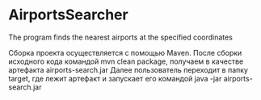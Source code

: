# AirportsSearcher
The program finds the nearest airports at the specified coordinates

Сборка проекта осуществляется с помощью Maven. После сборки исходного кода командой mvn clean package, получаем в качестве артефакта airports-search.jar
Далее пользователь переходит в папку target, где лежит артефакт и запускает его командой java -jar airports-search.jar

